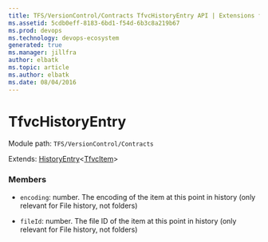 ```yaml
---
title: TFS/VersionControl/Contracts TfvcHistoryEntry API | Extensions for Azure DevOps Services
ms.assetid: 5cdb0eff-8183-6bd1-f54d-6b3c8a219b67
ms.prod: devops
ms.technology: devops-ecosystem
generated: true
ms.manager: jillfra
author: elbatk
ms.topic: article
ms.author: elbatk
ms.date: 08/04/2016
---
```


# TfvcHistoryEntry

Module path: `TFS/VersionControl/Contracts`

Extends: [HistoryEntry](../../../TFS/VersionControl/Contracts/HistoryEntry.md)&lt;[TfvcItem](../../../TFS/VersionControl/Contracts/TfvcItem.md)&gt;

### Members

* `encoding`: number. The encoding of the item at this point in history (only relevant for File history, not folders)

* `fileId`: number. The file ID of the item at this point in history (only relevant for File history, not folders)

